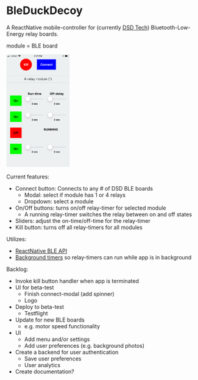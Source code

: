 # BleDuckDecoy

A ReactNative mobile-controller for (currently [DSD Tech](https://www.amazon.com/DSD-TECH-Channels-Bluetooth-Compatible/dp/B07GFH5J96)) Bluetooth-Low-Energy relay boards.

module = BLE board

<img alt="current UI" src="/docs/ui_9-22-2020.PNG" height="33%" width="33%" />

Current features:
- Connect button: Connects to any # of DSD BLE boards
  - Modal: select if module has 1 or 4 relays
  - Dropdown: select a module
- On/Off buttons: turns on/off relay-timer for selected module
  - A running relay-timer switches the relay between on and off states
- Sliders: adjust the on-time/off-time for the relay-timer
- Kill button: turns off all relay-timers for all modules

Utilizes: 
- [ReactNative BLE API](https://github.com/Polidea/react-native-ble-plx)
- [Background timers](https://github.com/ocetnik/react-native-background-timer) so relay-timers can run while app is in background

Backlog:
- Invoke kill button handler when app is terminated
- UI for beta-test
  - Finish connect-modal (add spinner)
  - Logo
- Deploy to beta-test
  - Testflight
- Update for new BLE boards
  - e.g. motor speed functionality
- UI
  - Add menu and/or settings
  - Add user preferences (e.g. background photos)
- Create a backend for user authentication
  - Save user preferences
  - User analytics
- Create documentation?
